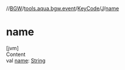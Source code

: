//[BGW](../../../../index.md)/[tools.aqua.bgw.event](../../index.md)/[KeyCode](../index.md)/[J](index.md)/[name](name.md)



# name  
[jvm]  
Content  
val [name](name.md): [String](https://kotlinlang.org/api/latest/jvm/stdlib/kotlin/-string/index.html)  



